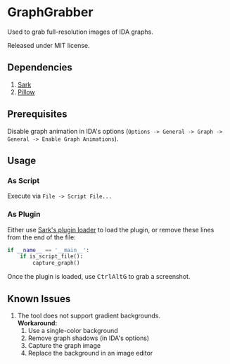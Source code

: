 # GraphGrabber

Used to grab full-resolution images of IDA graphs.

Released under MIT license.

## Dependencies

1. [Sark](https://github.com/tmr232/Sark)
1. [Pillow](https://python-pillow.org/)

## Prerequisites
Disable graph animation in IDA's options (`Options -> General -> Graph -> General -> Enable Graph Animations`).

## Usage

### As Script
Execute via `File -> Script File...`

### As Plugin
Either use [Sark's plugin loader](https://github.com/tmr232/Sark/blob/master/plugins/plugin_loader.py) to load the plugin,
or remove these lines from the end of the file:
```python
if __name__ == '__main__':
    if is_script_file():
        capture_graph()
```

Once the plugin is loaded, use <kbd>Ctrl</kbd><kbd>Alt</kbd><kbd>G</kbd> to grab a screenshot.


## Known Issues
1. The tool does not support gradient backgrounds.  
   **Workaround:**
    1. Use a single-color background
    1. Remove graph shadows (in IDA's options)
    1. Capture the graph image
    1. Replace the background in an image editor
